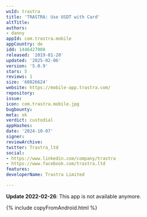 ```yaml
---
wsId: trastra
title: 'TRASTRA: Use USDT with Card'
altTitle: 
authors:
- danny
appId: com.trastra.mobile
appCountry: de
idd: 1446427008
released: '2019-01-20'
updated: '2025-02-06'
version: '5.0.9'
stars: 5
reviews: 1
size: '60826624'
website: https://mobile-app.trastra.com/
repository: 
issue: 
icon: com.trastra.mobile.jpg
bugbounty: 
meta: ok
verdict: custodial
appHashes: 
date: '2024-10-07'
signer: 
reviewArchive: 
twitter: Trastra_ltd
social:
- https://www.linkedin.com/company/trastra
- https://www.facebook.com/trastra.ltd
features: 
developerName: Trastra Limited

---
```


**Update 2022-02-26**: This app is not available anymore.

{% include copyFromAndroid.html %}
